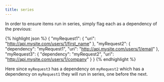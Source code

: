 ```yaml
---
title: series
---
```


In order to ensure items run in series, simply flag each as a dependency of the previous:

{% highlight json %}
{
    "myRequest1": {
        "uri": "http://api.mysite.com/users/1/first_name"
    },
    "myRequest2": {
        "dependency": "myRequest1",
        "uri": "http://api.mysite.com/users/1/email"
    },
    "myRequest3": {
        "dependency": "myRequest2",
        "uri": "http://api.mysite.com/users/1/company"
    }
}
{% endhighlight %}

Here since `myRequest3` has a dependency on `myRequest2` which has a dependency on `myRequest1` they will run in series, one before the next.
